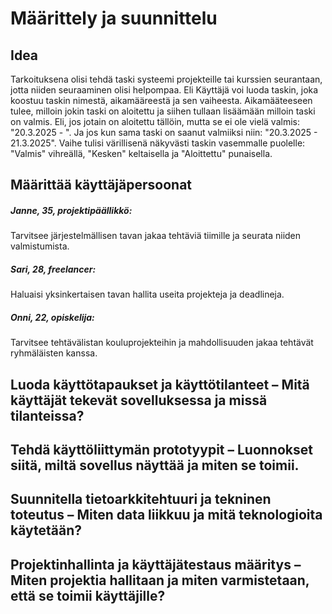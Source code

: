 # Määrittely ja suunnittelu

## Idea

Tarkoituksena olisi tehdä taski systeemi projekteille tai kurssien seurantaan, jotta niiden seuraaminen olisi helpompaa.
Eli Käyttäjä voi luoda taskin, joka koostuu taskin nimestä, aikamääreestä ja sen vaiheesta.
Aikamääteeseen tulee, milloin jokin taski on aloitettu ja siihen tullaan lisäämään milloin taski on valmis.
Eli, jos jotain on aloitettu tällöin, mutta se ei ole vielä valmis: "20.3.2025 - ".
Ja jos kun sama taski on saanut valmiiksi niin: "20.3.2025 - 21.3.2025".
Vaihe tulisi värillisenä näkyvästi taskin vasemmalle puolelle: "Valmis" vihreällä, "Kesken" keltaisella ja "Aloittettu" punaisella.

## Määrittää käyttäjäpersoonat

##### Janne, 35, projektipäällikkö: 
Tarvitsee järjestelmällisen tavan jakaa tehtäviä tiimille ja seurata niiden valmistumista.
##### Sari, 28, freelancer: 
Haluaisi yksinkertaisen tavan hallita useita projekteja ja deadlineja.
##### Onni, 22, opiskelija: 
Tarvitsee tehtävälistan kouluprojekteihin ja mahdollisuuden jakaa tehtävät ryhmäläisten kanssa.

## Luoda käyttötapaukset ja käyttötilanteet – Mitä käyttäjät tekevät sovelluksessa ja missä tilanteissa?
## Tehdä käyttöliittymän prototyypit – Luonnokset siitä, miltä sovellus näyttää ja miten se toimii.
## Suunnitella tietoarkkitehtuuri ja tekninen toteutus – Miten data liikkuu ja mitä teknologioita käytetään?
## Projektinhallinta ja käyttäjätestaus määritys – Miten projektia hallitaan ja miten varmistetaan, että se toimii käyttäjille?
